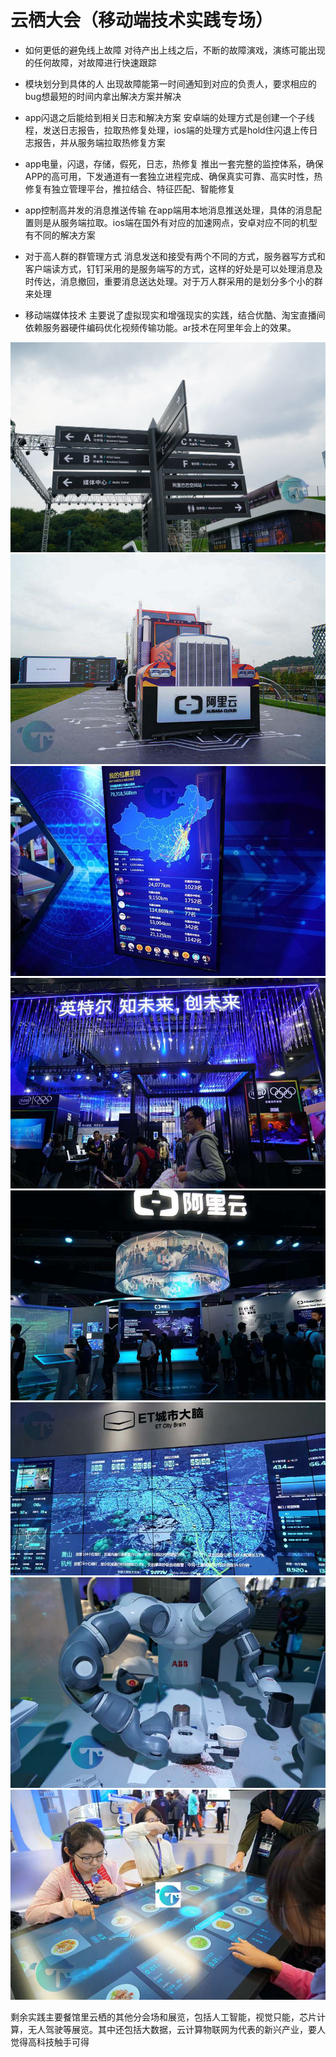 # 云栖大会（移动端技术实践专场）
* 如何更低的避免线上故障
对待产出上线之后，不断的故障演戏，演练可能出现的任何故障，对故障进行快速跟踪
  
  
* 模块划分到具体的人
出现故障能第一时间通知到对应的负责人，要求相应的bug想最短的时间内拿出解决方案并解决
  
  
* app闪退之后能给到相关日志和解决方案
安卓端的处理方式是创建一个子线程，发送日志报告，拉取热修复处理，ios端的处理方式是hold住闪退上传日志报告，并从服务端拉取热修复方案
  
  
* app电量，闪退，存储，假死，日志，热修复
推出一套完整的监控体系，确保APP的高可用，下发通道有一套独立进程完成、确保真实可靠、高实时性，热修复有独立管理平台，推拉结合、特征匹配、智能修复
  
  
* app控制高并发的消息推送传输
在app端用本地消息推送处理，具体的消息配置则是从服务端拉取。ios端在国外有对应的加速网点，安卓对应不同的机型有不同的解决方案
  
  
* 对于高人群的群管理方式
消息发送和接受有两个不同的方式，服务器写方式和客户端读方式，钉钉采用的是服务端写的方式，这样的好处是可以处理消息及时传达，消息撤回，重要消息送达处理。对于万人群采用的是划分多个小的群来处理
  
  
* 移动端媒体技术
主要说了虚拟现实和增强现实的实践，结合优酷、淘宝直播间依赖服务器硬件编码优化视频传输功能。ar技术在阿里年会上的效果。
  
  
![ALT](/1.jpg)
![ALT](/2.jpg)
![ALT](/3.jpg)
![ALT](/4.jpg)
![ALT](/5.jpg)
![ALT](/6.jpg)
![ALT](/7.jpg)
![ALT](/8.jpg)
  
  剩余实践主要餐馆里云栖的其他分会场和展览，包括人工智能，视觉只能，芯片计算，无人驾驶等展览。其中还包括大数据，云计算物联网为代表的新兴产业，要人觉得高科技触手可得

